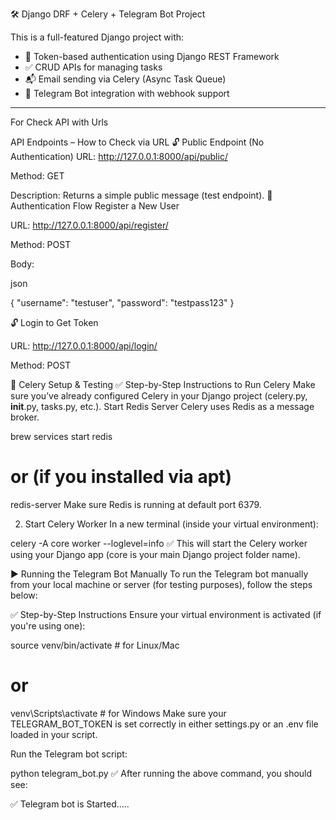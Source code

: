 🛠️ Django DRF + Celery + Telegram Bot Project

This is a full-featured Django project with:

- 🔐 Token-based authentication using Django REST Framework
- ✅ CRUD APIs for managing tasks
- 📬 Email sending via Celery (Async Task Queue)
- 🤖 Telegram Bot integration with webhook support

---
For Check API with Urls

API Endpoints – How to Check via URL
🔓 Public Endpoint (No Authentication)
URL: http://127.0.0.1:8000/api/public/

Method: GET

Description: Returns a simple public message (test endpoint).
🔐 Authentication Flow
Register a New User

URL: http://127.0.0.1:8000/api/register/

Method: POST

Body:

json

{
  "username": "testuser",
  "password": "testpass123"
}



🔓 Login to Get Token

URL: http://127.0.0.1:8000/api/login/

Method: POST

🚀 Celery Setup & Testing
✅ Step-by-Step Instructions to Run Celery
Make sure you’ve already configured Celery in your Django project (celery.py, __init__.py, tasks.py, etc.).
Start Redis Server
Celery uses Redis as a message broker.




brew services start redis
# or (if you installed via apt)
redis-server
Make sure Redis is running at default port 6379.

2. Start Celery Worker
In a new terminal (inside your virtual environment):




celery -A core worker --loglevel=info
✅ This will start the Celery worker using your Django app (core is your main Django project folder name).


▶️ Running the Telegram Bot Manually
To run the Telegram bot manually from your local machine or server (for testing purposes), follow the steps below:

✅ Step-by-Step Instructions
Ensure your virtual environment is activated (if you're using one):




source venv/bin/activate  # for Linux/Mac
# or
venv\Scripts\activate  # for Windows
Make sure your TELEGRAM_BOT_TOKEN is set correctly in either settings.py or an .env file loaded in your script.

Run the Telegram bot script:


python telegram_bot.py
✅ After running the above command, you should see:


✅ Telegram bot is Started.....
